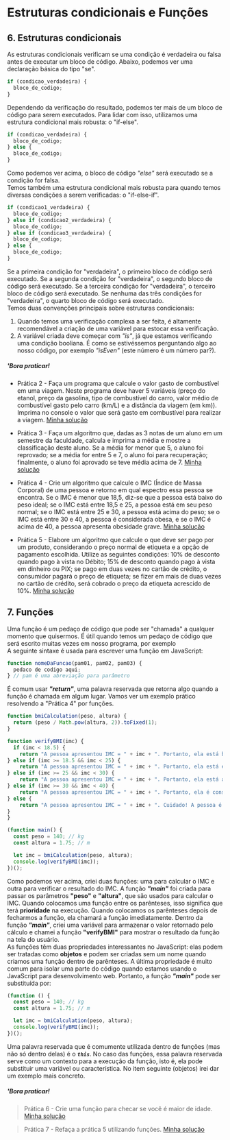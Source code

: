 # Estruturas condicionais e Funções  

## 6. Estruturas condicionais  
As estruturas condicionais verificam se uma condição é verdadeira ou falsa antes de executar um bloco de código. Abaixo, podemos ver uma declaração básica do tipo "se".  

```javascript
if (condicao_verdadeira) {
  bloco_de_codigo;
}
```  

Dependendo da verificação do resultado, podemos ter mais de um bloco de código para serem executados. Para lidar com isso, utilizamos uma estrutura condicional mais robusta: o "if-else".  

```javascript
if (condicao_verdadeira) {
  bloco_de_codigo;
} else {
  bloco_de_codigo;
}
```  

Como podemos ver acima, o bloco de código *"else"* será executado se a condição for falsa.  
Temos também uma estrutura condicional mais robusta para quando temos diversas condições a serem verificadas: o "if-else-if".  

```javascript
if (condicao1_verdadeira) {
  bloco_de_codigo;
} else if (condicao2_verdadeira) {
  bloco_de_codigo;
} else if (condicao3_verdadeira) {
  bloco_de_codigo;
} else {
  bloco_de_codigo;
}
```  

Se a primeira condição for "verdadeira", o primeiro bloco de código será executado. Se a segunda condição for "verdadeira", o segundo bloco de código será executado. Se a terceira condição for "verdadeira", o terceiro bloco de código será executado. Se nenhuma das três condições for "verdadeira", o quarto bloco de código será executado.  
Temos duas convenções principais sobre estruturas condicionais:  

 1. Quando temos uma verificação complexa a ser feita, é altamente recomendável a criação de uma variável para estocar essa verificação.
 2. A variável criada deve começar com *"is"*, já que estamos verificando uma condição booliana. É como se estivéssemos perguntando algo ao nosso código, por exemplo *"isEven"* (este número é um número par?).  

##### **'Bora praticar!**

 - Prática 2 - Faça um programa que calcule o valor gasto de combustível em uma viagem. Neste programa deve haver 5 variáveis (preço do etanol, preço da gasolina, tipo de combustível do carro, valor médio de combustível gasto pelo carro (km/L) e a distância da viagem (em km)). Imprima no console o valor que será gasto em combustível para realizar a viagem. [Minha solução](/pt-br/js/praticando/03-p02.js)  

 - Prática 3 - Faça um algoritmo que, dadas as 3 notas de um aluno em um semestre da faculdade, calcula e imprima a média e mostre a classificação deste aluno. Se a média for menor que 5, o aluno foi reprovado; se a média for entre 5 e 7, o aluno foi para recuperação; finalmente, o aluno foi aprovado se teve média acima de 7. [Minha solução](/pt-br/js/praticando/04-p03.js)  

 - Prática 4 - Crie um algoritmo que calcule o IMC (Índice de Massa Corporal) de uma pessoa e retorno em qual espectro essa pessoa se encontra. Se o IMC é menor que 18,5, diz-se que a pessoa está baixo do peso ideal; se o IMC está entre 18,5 e 25, a pessoa está em seu peso normal; se o IMC está entre 25 e 30, a pessoa está acima do peso; se o IMC está entre 30 e 40, a pessoa é considerada obesa, e se o IMC é acima de 40, a pessoa apresenta obesidade grave. [Minha solução](/pt-br/js/praticando/05-p04.js)  

 - Prática 5 - Elabore um algoritmo que calcule o que deve ser pago por um produto, considerando o preço normal de etiqueta e a opção de pagamento escolhida. Utilize as seguintes condições: 10% de desconto quando pago à vista no Débito; 15% de desconto quando pago à vista em dinheiro ou PIX; se pago em duas vezes no cartão de crédito, o consumidor pagará o preço de etiqueta; se fizer em mais de duas vezes no cartão de crédito, será cobrado o preço da etiqueta acrescido de 10%. [Minha solução](/pt-br/js/praticando/06-p05.js)  

## 7. Funções  
Uma função é um pedaço de código que pode ser "chamada" a qualquer momento que quisermos. É útil quando temos um pedaço de código que será escrito muitas vezes em nosso programa, por exemplo  
A seguinte sintaxe é usada para escrever uma função em JavaScript:  

```javascript
function nomeDaFuncao(pam01, pam02, pam03) {
  pedaco de codigo aqui;
} // pam é uma abreviação para parâmetro
```  

É comum usar ***"return"***, uma palavra reservada que retorna algo quando a função é chamada em algum lugar.
Vamos ver um exemplo prático resolvendo a "Prática 4" por funções.  

```javascript
function bmiCalculation(peso, altura) {
  return (peso / Math.pow(altura, 2)).toFixed(1);
}

function verifyBMI(imc) {
  if (imc < 18.5) {
    return "A pessoa apresentou IMC = " + imc + ". Portanto, ela está baixo do peso ideal.";
} else if (imc >= 18.5 && imc < 25) {
    return "A pessoa apresentou IMC = " + imc + ". Portanto, ela está em seu peso ideal.";
} else if (imc >= 25 && imc < 30) {
    return "A pessoa apresentou IMC = " + imc + ". Portanto, ela está acima do peso ideal..";
} else if (imc >= 30 && imc < 40) {
    return "A pessoa apresentou IMC = " + imc + ". Portanto, ela é considerada obesa.";
} else {
    return "A pessoa apresentou IMC = " + imc + ". Cuidado! A pessoa é considerada severamente obesa!";
}
}

(function main() {
  const peso = 140; // kg
  const altura = 1.75; // m

  let imc = bmiCalculation(peso, altura);
  console.log(verifyBMI(imc));
})();
```  

Como podemos ver acima, criei duas funções: uma para calcular o IMC e outra para verificar o resultado do IMC. A função ***"main"*** foi criada para passar os parâmetros **"peso"** e **"altura"**, que são usados para calcular o IMC. Quando colocamos uma função entre os parênteses, isso significa que terá **prioridade** na execução. Quando colocamos os parênteses depois de fecharmos a função, ela chamará a função imediatamente. Dentro da função ***"main"***, criei uma variável para armazenar o valor retornado pelo cálculo e chamei a função **"verifyBMI"** para mostrar o resultado da função na tela do usuário.  
As funções têm duas propriedades interessantes no JavaScript: elas podem ser tratadas como **objetos** e podem ser criadas sem um nome quando criamos uma função dentro de parênteses. A última propriedade é muito comum para isolar uma parte do código quando estamos usando o JavaScript para desenvolvimento web. Portanto, a função ***"main"*** pode ser substituída por:  

```javascript
(function () {
  const peso = 140; // kg
  const altura = 1.75; // m

  let imc = bmiCalculation(peso, altura);
  console.log(verifyBMI(imc));
})();
```  

Uma palavra reservada que é comumente utilizada dentro de funções (mas não só dentro delas) é o ***`this`***. No caso das funções, essa palavra reservada serve como um contexto para a execução da função, isto é, ela pode substituir uma variável ou característica. No item seguinte (objetos) irei dar um exemplo mais concreto.  

##### **'Bora praticar!**

>Prática 6 - Crie uma função para checar se você é maior de idade. [Minha solução](/pt-br/js/praticando/07-p06.js)  

>Prática 7 - Refaça a prática 5 utilizando funções. [Minha solução](/pt-br/js/praticando/08-p07.js)
